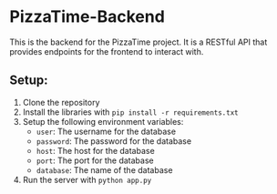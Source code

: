 # PizzaTime-Backend
This is the backend for the PizzaTime project. It is a RESTful API that provides endpoints for the frontend to interact with.
## Setup:
1. Clone the repository
2. Install the libraries with `pip install -r requirements.txt`
3. Setup the following environment variables:
    - `user`: The username for the database
    - `password`: The password for the database
    - `host`: The host for the database
    - `port`: The port for the database
    - `database`: The name of the database
4. Run the server with `python app.py`